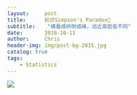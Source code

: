 ```yaml
---
layout:     post
title:      初识Simpson's Paradox🤪
subtitle:    "横看成岭侧成峰，远近高低各不同"
date:       2018-10-11
author:     Chris
header-img: img/post-bg-2015.jpg
catalog: true
tags:
    - Statistics
---
```


![](https://ws3.sinaimg.cn/large/006tNbRwly1fw42yb5u39j31kw16ohdv.jpg)
